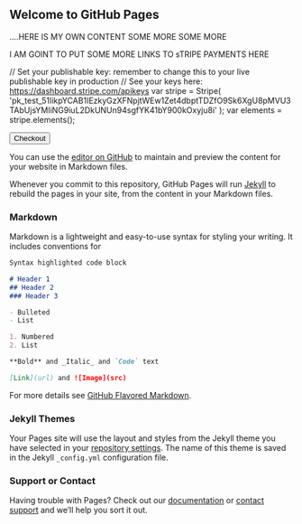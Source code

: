 ## Welcome to GitHub Pages


....HERE IS MY OWN CONTENT SOME MORE SOME MORE

I AM GOINT TO PUT SOME MORE LINKS TO sTRIPE PAYMENTS HERE

<html>
  <head>
    <title>Buy cool new product</title>
    <script src="https://js.stripe.com/v3/"></script>
  
// Set your publishable key: remember to change this to your live publishable key in production
// See your keys here: https://dashboard.stripe.com/apikeys
var stripe = Stripe(
'pk_test_51IikpYCAB1IEzkyGzXFNpjtWEw1Zet4dbptTDZfO9Sk6XgU8pMVU3TAbUjsYMIiNG9iuL2DkUNUn94sgfYK41bY900kOxyju8i'
);
var elements = stripe.elements();
  
  
  
  
  
  
  
  
  
  </head>
  <body>
    <button id="checkout-button">Checkout</button>
  </body>
</html>


You can use the [editor on GitHub](https://github.com/matauranz/matauranz.github.io-/edit/gh-pages/index.md) to maintain and preview the content for your website in Markdown files.

Whenever you commit to this repository, GitHub Pages will run [Jekyll](https://jekyllrb.com/) to rebuild the pages in your site, from the content in your Markdown files.

### Markdown

Markdown is a lightweight and easy-to-use syntax for styling your writing. It includes conventions for

```markdown
Syntax highlighted code block

# Header 1
## Header 2
### Header 3

- Bulleted
- List

1. Numbered
2. List

**Bold** and _Italic_ and `Code` text

[Link](url) and ![Image](src)
```

For more details see [GitHub Flavored Markdown](https://guides.github.com/features/mastering-markdown/).

### Jekyll Themes

Your Pages site will use the layout and styles from the Jekyll theme you have selected in your [repository settings](https://github.com/matauranz/matauranz.github.io-/settings/pages). The name of this theme is saved in the Jekyll `_config.yml` configuration file.

### Support or Contact

Having trouble with Pages? Check out our [documentation](https://docs.github.com/categories/github-pages-basics/) or [contact support](https://support.github.com/contact) and we’ll help you sort it out.
